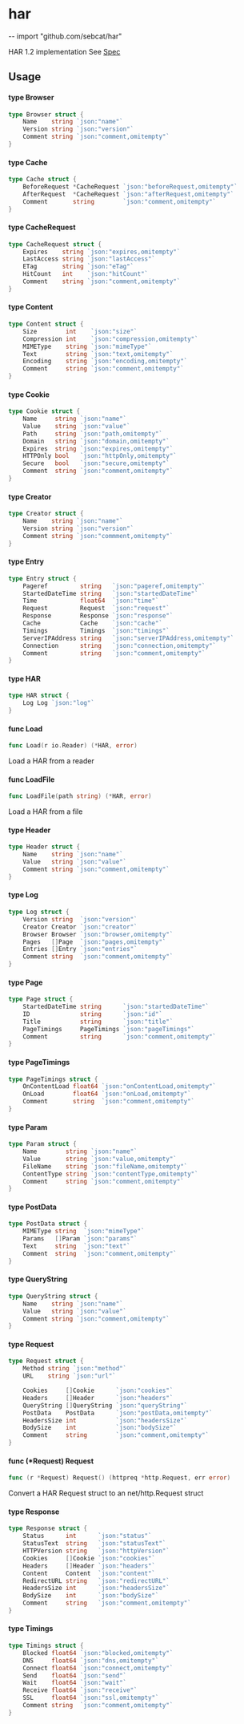 # har
--
    import "github.com/sebcat/har"

HAR 1.2 implementation See
[Spec](http://www.softwareishard.com/blog/har-12-spec/)

## Usage

#### type Browser

```go
type Browser struct {
	Name    string `json:"name"`
	Version string `json:"version"`
	Comment string `json:"comment,omitempty"`
}
```


#### type Cache

```go
type Cache struct {
	BeforeRequest *CacheRequest `json:"beforeRequest,omitempty"`
	AfterRequest  *CacheRequest `json:"afterRequest,omitempty"`
	Comment       string        `json:"comment,omitempty"`
}
```


#### type CacheRequest

```go
type CacheRequest struct {
	Expires    string `json:"expires,omitempty"`
	LastAccess string `json:"lastAccess"`
	ETag       string `json:"eTag"`
	HitCount   int    `json:"hitCount"`
	Comment    string `json:"comment,omitempty"`
}
```


#### type Content

```go
type Content struct {
	Size        int    `json:"size"`
	Compression int    `json:"compression,omitempty"`
	MIMEType    string `json:"mimeType"`
	Text        string `json:"text,omitempty"`
	Encoding    string `json:"encoding,omitempty"`
	Comment     string `json:"comment,omitempty"`
}
```


#### type Cookie

```go
type Cookie struct {
	Name     string `json:"name"`
	Value    string `json:"value"`
	Path     string `json:"path,omitempty"`
	Domain   string `json:"domain,omitempty"`
	Expires  string `json:"expires,omitempty"`
	HTTPOnly bool   `json:"httpOnly,omitempty"`
	Secure   bool   `json:"secure,omitempty"`
	Comment  string `json:"comment,omitempty"`
}
```


#### type Creator

```go
type Creator struct {
	Name    string `json:"name"`
	Version string `json:"version"`
	Comment string `json:"commment,omitempty"`
}
```


#### type Entry

```go
type Entry struct {
	Pageref         string   `json:"pageref,omitempty"`
	StartedDateTime string   `json:"startedDateTime"`
	Time            float64  `json:"time"`
	Request         Request  `json:"request"`
	Response        Response `json:"response"`
	Cache           Cache    `json:"cache"`
	Timings         Timings  `json:"timings"`
	ServerIPAddress string   `json:"serverIPAddress,omitempty"`
	Connection      string   `json:"connection,omitempty"`
	Comment         string   `json:"comment,omitempty"`
}
```


#### type HAR

```go
type HAR struct {
	Log Log `json:"log"`
}
```


#### func  Load

```go
func Load(r io.Reader) (*HAR, error)
```
Load a HAR from a reader

#### func  LoadFile

```go
func LoadFile(path string) (*HAR, error)
```
Load a HAR from a file

#### type Header

```go
type Header struct {
	Name    string `json:"name"`
	Value   string `json:"value"`
	Comment string `json:"comment,omitempty"`
}
```


#### type Log

```go
type Log struct {
	Version string  `json:"version"`
	Creator Creator `json:"creator"`
	Browser Browser `json:"browser,omitempty"`
	Pages   []Page  `json:"pages,omitempty"`
	Entries []Entry `json:"entries"`
	Comment string  `json:"comment,omitempty"`
}
```


#### type Page

```go
type Page struct {
	StartedDateTime string      `json:"startedDateTime"`
	ID              string      `json:"id"`
	Title           string      `json:"title"`
	PageTimings     PageTimings `json:"pageTimings"`
	Comment         string      `json:"comment,omitempty"`
}
```


#### type PageTimings

```go
type PageTimings struct {
	OnContentLoad float64 `json:"onContentLoad,omitempty"`
	OnLoad        float64 `json:"onLoad,omitempty"`
	Comment       string  `json:"comment,omitempty"`
}
```


#### type Param

```go
type Param struct {
	Name        string `json:"name"`
	Value       string `json:"value,omitempty"`
	FileName    string `json:"fileName,omitempty"`
	ContentType string `json:"contentType,omitempty"`
	Comment     string `json:"comment,omitempty"`
}
```


#### type PostData

```go
type PostData struct {
	MIMEType string  `json:"mimeType"`
	Params   []Param `json:"params"`
	Text     string  `json:"text"`
	Comment  string  `json:"comment,omitempty"`
}
```


#### type QueryString

```go
type QueryString struct {
	Name    string `json:"name"`
	Value   string `json:"value"`
	Comment string `json:"comment,omitempty"`
}
```


#### type Request

```go
type Request struct {
	Method string `json:"method"`
	URL    string `json:"url"`

	Cookies     []Cookie      `json:"cookies"`
	Headers     []Header      `json:"headers"`
	QueryString []QueryString `json:"queryString"`
	PostData    PostData      `json:"postData,omitempty"`
	HeadersSize int           `json:"headersSize"`
	BodySize    int           `json:"bodySize"`
	Comment     string        `json:"comment,omitempty"`
}
```


#### func (*Request) Request

```go
func (r *Request) Request() (httpreq *http.Request, err error)
```
Convert a HAR Request struct to an net/http.Request struct

#### type Response

```go
type Response struct {
	Status      int      `json:"status"`
	StatusText  string   `json:"statusText"`
	HTTPVersion string   `json:"httpVersion"`
	Cookies     []Cookie `json:"cookies"`
	Headers     []Header `json:"headers"`
	Content     Content  `json:"content"`
	RedirectURL string   `json:"redirectURL"`
	HeadersSize int      `json:"headersSize"`
	BodySize    int      `json:"bodySize"`
	Comment     string   `json:"comment,omitempty"`
}
```


#### type Timings

```go
type Timings struct {
	Blocked float64 `json:"blocked,omitempty"`
	DNS     float64 `json:"dns,omitempty"`
	Connect float64 `json:"connect,omitempty"`
	Send    float64 `json:"send"`
	Wait    float64 `json:"wait"`
	Receive float64 `json:"receive"`
	SSL     float64 `json:"ssl,omitempty"`
	Comment string  `json:"comment,omitempty"`
}
```
